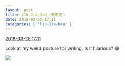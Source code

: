 ```yaml
---
layout: post
title: LIN Jia-hao (林嘉浩)
date: 2018-03-25 17:11
categories: [ 'lin-jia-hao' ]
---
```


<div class="weibo-info">
  <a href="https://weibo.com/6210352257/G91uopTIr">2018-03-25 17:11</a>
</div>

Look at my weird posture for writing. Is it hilarious? :joy:

<!-- more -->

<a href="http://wx4.sinaimg.cn/mw690/006Mi0jTgy1fpp6dpkznwj30qo0zk455.jpg">
  <img class="weibo-pic-preview" src="http://wx4.sinaimg.cn/orj360/006Mi0jTgy1fpp6dpkznwj30qo0zk455.jpg" />
</a>
